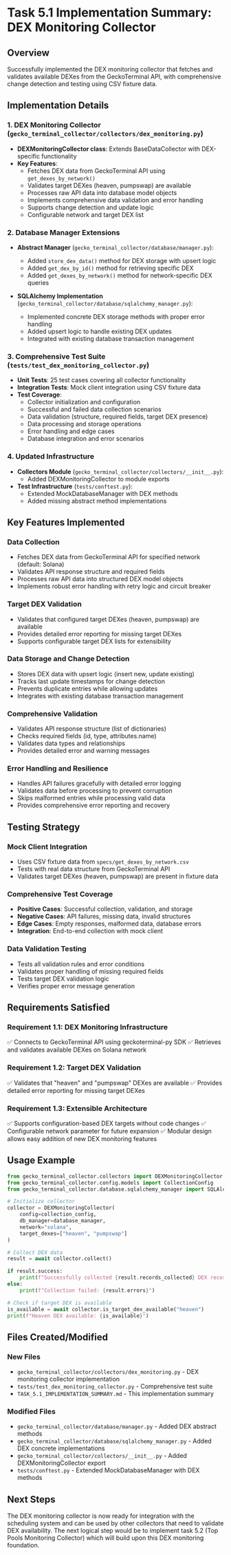 # Task 5.1 Implementation Summary: DEX Monitoring Collector

## Overview
Successfully implemented the DEX monitoring collector that fetches and validates available DEXes from the GeckoTerminal API, with comprehensive change detection and testing using CSV fixture data.

## Implementation Details

### 1. DEX Monitoring Collector (`gecko_terminal_collector/collectors/dex_monitoring.py`)
- **DEXMonitoringCollector class**: Extends BaseDataCollector with DEX-specific functionality
- **Key Features**:
  - Fetches DEX data from GeckoTerminal API using `get_dexes_by_network()`
  - Validates target DEXes (heaven, pumpswap) are available
  - Processes raw API data into database model objects
  - Implements comprehensive data validation and error handling
  - Supports change detection and update logic
  - Configurable network and target DEX list

### 2. Database Manager Extensions
- **Abstract Manager** (`gecko_terminal_collector/database/manager.py`):
  - Added `store_dex_data()` method for DEX storage with upsert logic
  - Added `get_dex_by_id()` method for retrieving specific DEX
  - Added `get_dexes_by_network()` method for network-specific DEX queries

- **SQLAlchemy Implementation** (`gecko_terminal_collector/database/sqlalchemy_manager.py`):
  - Implemented concrete DEX storage methods with proper error handling
  - Added upsert logic to handle existing DEX updates
  - Integrated with existing database transaction management

### 3. Comprehensive Test Suite (`tests/test_dex_monitoring_collector.py`)
- **Unit Tests**: 25 test cases covering all collector functionality
- **Integration Tests**: Mock client integration using CSV fixture data
- **Test Coverage**:
  - Collector initialization and configuration
  - Successful and failed data collection scenarios
  - Data validation (structure, required fields, target DEX presence)
  - Data processing and storage operations
  - Error handling and edge cases
  - Database integration and error scenarios

### 4. Updated Infrastructure
- **Collectors Module** (`gecko_terminal_collector/collectors/__init__.py`):
  - Added DEXMonitoringCollector to module exports
- **Test Infrastructure** (`tests/conftest.py`):
  - Extended MockDatabaseManager with DEX methods
  - Added missing abstract method implementations

## Key Features Implemented

### Data Collection
- Fetches DEX data from GeckoTerminal API for specified network (default: Solana)
- Validates API response structure and required fields
- Processes raw API data into structured DEX model objects
- Implements robust error handling with retry logic and circuit breaker

### Target DEX Validation
- Validates that configured target DEXes (heaven, pumpswap) are available
- Provides detailed error reporting for missing target DEXes
- Supports configurable target DEX lists for extensibility

### Data Storage and Change Detection
- Stores DEX data with upsert logic (insert new, update existing)
- Tracks last update timestamps for change detection
- Prevents duplicate entries while allowing updates
- Integrates with existing database transaction management

### Comprehensive Validation
- Validates API response structure (list of dictionaries)
- Checks required fields (id, type, attributes.name)
- Validates data types and relationships
- Provides detailed error and warning messages

### Error Handling and Resilience
- Handles API failures gracefully with detailed error logging
- Validates data before processing to prevent corruption
- Skips malformed entries while processing valid data
- Provides comprehensive error reporting and recovery

## Testing Strategy

### Mock Client Integration
- Uses CSV fixture data from `specs/get_dexes_by_network.csv`
- Tests with real data structure from GeckoTerminal API
- Validates target DEXes (heaven, pumpswap) are present in fixture data

### Comprehensive Test Coverage
- **Positive Cases**: Successful collection, validation, and storage
- **Negative Cases**: API failures, missing data, invalid structures
- **Edge Cases**: Empty responses, malformed data, database errors
- **Integration**: End-to-end collection with mock client

### Data Validation Testing
- Tests all validation rules and error conditions
- Validates proper handling of missing required fields
- Tests target DEX validation logic
- Verifies proper error message generation

## Requirements Satisfied

### Requirement 1.1: DEX Monitoring Infrastructure
✅ Connects to GeckoTerminal API using geckoterminal-py SDK
✅ Retrieves and validates available DEXes on Solana network

### Requirement 1.2: Target DEX Validation  
✅ Validates that "heaven" and "pumpswap" DEXes are available
✅ Provides detailed error reporting for missing target DEXes

### Requirement 1.3: Extensible Architecture
✅ Supports configuration-based DEX targets without code changes
✅ Configurable network parameter for future expansion
✅ Modular design allows easy addition of new DEX monitoring features

## Usage Example

```python
from gecko_terminal_collector.collectors import DEXMonitoringCollector
from gecko_terminal_collector.config.models import CollectionConfig
from gecko_terminal_collector.database.sqlalchemy_manager import SQLAlchemyDatabaseManager

# Initialize collector
collector = DEXMonitoringCollector(
    config=collection_config,
    db_manager=database_manager,
    network="solana",
    target_dexes=["heaven", "pumpswap"]
)

# Collect DEX data
result = await collector.collect()

if result.success:
    print(f"Successfully collected {result.records_collected} DEX records")
else:
    print(f"Collection failed: {result.errors}")

# Check if target DEX is available
is_available = await collector.is_target_dex_available("heaven")
print(f"Heaven DEX available: {is_available}")
```

## Files Created/Modified

### New Files
- `gecko_terminal_collector/collectors/dex_monitoring.py` - DEX monitoring collector implementation
- `tests/test_dex_monitoring_collector.py` - Comprehensive test suite
- `TASK_5.1_IMPLEMENTATION_SUMMARY.md` - This implementation summary

### Modified Files
- `gecko_terminal_collector/database/manager.py` - Added DEX abstract methods
- `gecko_terminal_collector/database/sqlalchemy_manager.py` - Added DEX concrete implementations
- `gecko_terminal_collector/collectors/__init__.py` - Added DEXMonitoringCollector export
- `tests/conftest.py` - Extended MockDatabaseManager with DEX methods

## Next Steps
The DEX monitoring collector is now ready for integration with the scheduling system and can be used by other collectors that need to validate DEX availability. The next logical step would be to implement task 5.2 (Top Pools Monitoring Collector) which will build upon this DEX monitoring foundation.